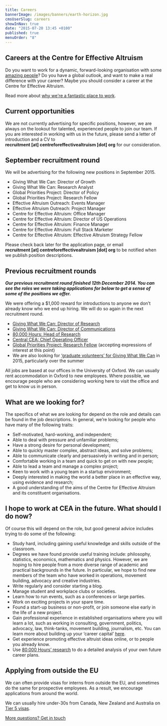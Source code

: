 ```yaml
---
title: Careers
bannerImage: /images/banners/earth-horizon.jpg
cmsUserSlug: careers
showInNav: true
date: "2015-07-20 13:45 +0100"
published: true
menuOrder: "8"
---
```


## Careers at the Centre for Effective Altruism

Do you want to work for a dynamic, forward-looking organisation with some [amazing people](/team)? Do you have a global outlook, and want to make a real difference with your career? Maybe you should consider a career at the Centre for Effective Altruism.

Read more about [why we're a fantastic place to work](/careers/why-work-with-us/).

## Current opportunities

We are not currently advertising for specific positions, however, we are always on the lookout for talented, experienced people to join our team. If you are interested in working with us in the future, please send a letter of introduction and a CV to **recruitment&nbsp;[at]&nbsp;centreforeffectivealtruism&nbsp;[dot]&nbsp;org** for our consideration.

## September recruitment round

We will be advertising for the following new positions in September 2015. 

*   Giving What We Can: Director of Growth
*   Giving What We Can: Research Analyst
*   Global Priorities Project: Director of Policy
*   Global Priorities Project: Research Fellow
*   Effective Altruism Outreach: Events Manager
*   Effective Altruism Outreach: Project Manager
*   Centre for Effective Altruism: Office Manager
*   Centre for Effective Altruism: Director of US Operations
*   Centre for Effective Altruism: Finance Manager
*   Centre for Effective Altruism: Full Stack Marketer
*   Centre for Effective Altruism: Effective Altruism Strategy Fellow

Please check back later for the application page, or email **recruitment&nbsp;[at]&nbsp;centreforeffectivealtruism&nbsp;[dot]&nbsp;org** to be notified when we publish position descriptions.

## Previous recruitment rounds

***Our previous recruitment round finished 12th December 2014. You can see the roles we were taking applications for below to get a sense of some of the positions we offer.***

We were offering a $1,000 reward for introductions to anyone we don’t already know who we end up hiring. We will do so again in the next recruitment round.

*   [Giving What We Can: Director of Research](/careers/director-of-research-for-giving-what-we-can/)
*   [Giving What We Can: Director of Communications](/careers/director-of-communications-for-giving-what-we-can/)
*   [80,000 Hours: Head of Research](/careers/head-of-research-for-80-000-hours/)
*   [Central CEA: Chief Operating Officer](/careers/chief-operating-officer-for-the-centre-for-effective-altruism/)
*   [Global Priorities Project: Research Fellow](/careers/the-global-priorities-project-is-seeking-a-research-fellow/) (accepting expressions of interest at this point)
*   We are also looking for [‘graduate volunteers’ for Giving What We Can](https://www.givingwhatwecan.org/get-involved/volunteer-or-work-us) in 2015, particularly over the summer

All jobs are based at our offices in the University of Oxford. We can usually rent accommodation in Oxford to new employees. Where possible, we encourage people who are considering working here to visit the office and get to know us in person.

## What are we looking for?

The specifics of what we are looking for depend on the role and details can be found in the job descriptions. In general, we’re looking for people who have many of the following traits:

*   Self-motivated, hard-working, and independent;
*   Able to deal with pressure and unfamiliar problems;
*   Have a strong desire for personal development;
*   Able to quickly master complex, abstract ideas, and solve problems;
*   Able to communicate clearly and persuasively in writing and in person;
*   Comfortable working in a team and quick to get on with new people;
*   Able to lead a team and manage a complex project;
*   Keen to work with a young team in a startup environment;
*   Deeply interested in making the world a better place in an effective way, using evidence and research;
*   A good understanding of the aims of the Centre for Effective Altruism and its constituent organisations.

## I hope to work at CEA in the future. What should I do now?

Of course this will depend on the role, but good general advice includes trying to do some of the following:

*   Study hard, including gaining useful knowledge and skills outside of the classroom.
*   Degrees we have found provide useful training include: philosophy, statistics, economics, mathematics and physics. However, we are hoping to hire people from a more diverse range of academic and practical backgrounds in the future. In particular, we hope to find new members of the team who have worked in operations, movement building, advocacy and creative industries.
*   Write regularly and consider starting a blog.
*   Manage student and workplace clubs or societies.
*   Learn how to run events, such as a conferences or large parties.
*   Work on exciting projects in your spare time.
*   Found a start-up business or non-profit, or join someone else early in the life of a new project.
*   Gain professional experience in established organisations where you will learn a lot, such as working in consulting, government, politics, advocacy, law, think-tanks, movement building, journalism, etc. You can learn more about building up your ‘career capital’ [here](https://80000hours.org/career-guide/).
*   Get experience promoting effective altruist ideas online, or to people you already know.
*   Use [80,000 Hours’ research](https://80000hours.org/) to do a detailed analysis of your own future career plans.

## Applying from outside the EU

We can often provide visas for interns from outside the EU, and sometimes do the same for prospective employees. As a result, we encourage applications from around the world.

We can usually hire under-30s from Canada, New Zealand and Australia on [Tier 5 visas](https://www.gov.uk/tier-5-youth-mobility/overview).


<p class="center"><a href="/contact" class="btn btn-primary">More questions? Get in touch <i class="fa fa-at"></i> <i class="fa fa-phone"></i> <i class="fa fa-envelope"></i></a></p>
